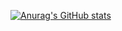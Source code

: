 [![Anurag's GitHub stats](https://github-readme-stats.vercel.app/api?username=ybouali)](https://github.com/anuraghazra/github-readme-stats)
